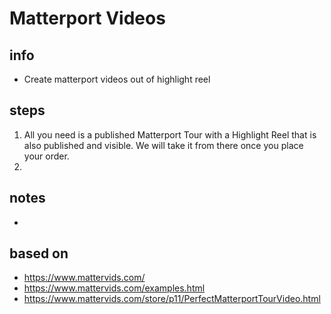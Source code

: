 # Matterport Videos  

## info  
* Create matterport videos out of highlight reel

## steps  
1. All you need is a published Matterport Tour with a Highlight Reel that is also published and visible. We will take it from there once you place your order.
2. 

## notes  
*  

## based on  
*  https://www.mattervids.com/
*  https://www.mattervids.com/examples.html
*  https://www.mattervids.com/store/p11/PerfectMatterportTourVideo.html

